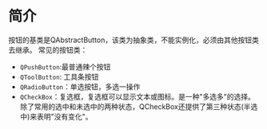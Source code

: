 # 简介

按钮的基类是QAbstractButton，该类为抽象类，不能实例化，必须由其他按钮类去继承。
常见的按钮类：

- `QPushButton`:最普通辣个按钮
- `QToolButton`: 工具条按钮
- `QRadioButton`：单选按钮，多选一操作
- `QCheckBox`：复选框，复选框可以显示文本或图标。是一种"多选多"的选择。
  除了常用的选中和未选中的两种状态，QCheckBox还提供了第三种状态(半选中)来表明"没有变化"。